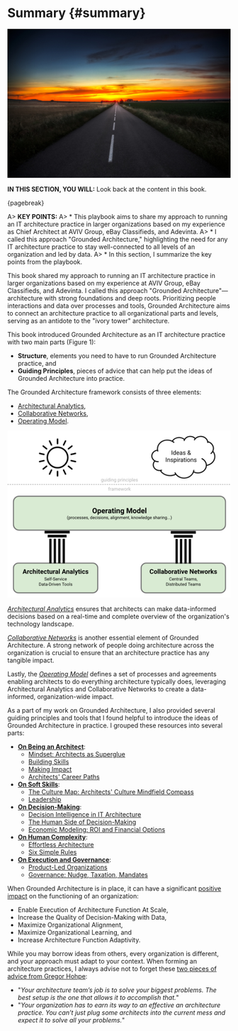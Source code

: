 

# Summary {#summary}

![image by ruhey from istock](assets/images/iStock-496666941.jpg)

**IN THIS SECTION, YOU WILL:** Look back at the content in this book.

{pagebreak}

A> **KEY POINTS:**
A> * This playbook aims to share my approach to running an IT architecture practice in larger organizations based on my experience as Chief Architect at AVIV Group, eBay Classifieds, and Adevinta. 
A> * I called this approach "Grounded Architecture," highlighting the need for any IT architecture practice to stay well-connected to all levels of an organization and led by data.
A> * In this section, I summarize the key points from the playbook.

This book shared my approach to running an IT architecture practice in larger organizations based on my experience at AVIV Group, eBay Classifieds, and Adevinta. I called this approach "Grounded Architecture"—architecture with strong foundations and deep roots. Prioritizing people interactions and data over processes and tools, Grounded Architecture aims to connect an architecture practice to all organizational parts and levels, serving as an antidote to the "ivory tower" architecture.

This book introduced Grounded Architecture as an IT architecture practice with two main parts (Figure 1):
* **Structure**, elements you need to have to run Grounded Architecture practice, and
* **Guiding Principles**, pieces of advice that can help put the ideas of Grounded Architecture into practice.

The Grounded Architecture framework consists of three elements:
* [Architectural Analytics](#analytics),
* [Collaborative Networks](#people),
* [Operating Model](#operating-model).

![Figure 1: Grounded Architecture Overview.](assets/images/model.png)

*[Architectural Analytics](#analytics)* ensures that architects can make data-informed decisions based on a real-time and complete overview of the organization's technology landscape.

*[Collaborative Networks](#people)* is another essential element of Grounded Architecture. A strong network of people doing architecture across the organization is crucial to ensure that an architecture practice has any tangible impact.

Lastly, the *[Operating Model](#operating-model)*  defines a set of processes and agreements enabling architects to do everything architecture typically does, leveraging Architectural Analytics and Collaborative Networks to create a data-informed, organization-wide impact.

As a part of my work on Grounded Architecture, I also provided several guiding principles and tools that I found helpful to introduce the ideas of Grounded Architecture in practice. I grouped these resources into several parts:

* [**On Being an Architect**](#being-architect):
  * [Mindset: Architects as Superglue](#superglue)
  * [Building Skills](#skills)
  * [Making Impact](#impact)
  * [Architects' Career Paths](#career)
* [**On Soft Skills**](#soft-skills):
  * [The Culture Map: Architects' Culture Mindfield Compass](#culture-map)
  * [Leadership](#leadership)
* [**On Decision-Making**](#decision-making):
  * [Decision Intelligence in IT Architecture](#decision-intelligence)
  * [The Human Side of Decision-Making](#human-decisions)
  * [Economic Modeling: ROI and Financial Options](#economics)
* [**On Human Complexity**](#complexity):
  * [Effortless Architecture](#effortless)
  * [Six Simple Rules](#six-simple-rules)
* [**On Execution and Governance**](#complexity):
  * [Product-Led Organizations](#product) 
  * [Governance: Nudge, Taxation, Mandates](#governance)

When Grounded Architecture is in place, it can have a significant [positive impact](#impact) on the functioning of an organization:

* Enable Execution of Architecture Function At Scale,
* Increase the Quality of Decision-Making with Data,
* Maximize Organizational Alignment,
* Maximize Organizational Learning, and
* Increase Architecture Function Adaptivity.

While you may borrow ideas from others, every organization is different, and your approach must adapt to your context. When forming an architecture practices, I always advise not to forget these [two pieces of advice from Gregor Hohpe](https://architectelevator.com/architecture/organizing-architecture/):
 * "*Your architecture team’s job is to solve your biggest problems. The best setup is the one that allows it to accomplish that.*"
 * "*Your organization has to earn its way to an effective an architecture practice. You can’t just plug some architects into the current mess and expect it to solve all your problems.*"
